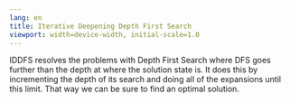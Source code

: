 ```yaml
---
lang: en
title: Iterative Deepening Depth First Search
viewport: width=device-width, initial-scale=1.0
---
```

IDDFS resolves the problems with Depth First Search where DFS goes further 
than the depth at where the solution state is. It does this by incrementing
the depth of its search and doing all of the expansions until this limit. 
That way we can be sure to  find an optimal solution. 